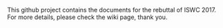 This github project contains the documents for the rebuttal of ISWC 2017. For more details, please check the wiki page, thank you.
